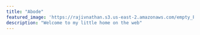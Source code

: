 ```yaml
---
title: "Abode"
featured_image: 'https://rajivnathan.s3.us-east-2.amazonaws.com/empty_Piazzetta_San_Marco_Venice_BLS.jpg'
description: "Welcome to my little home on the web"
---
```

<!-- Welcome to my little home on the web -->
